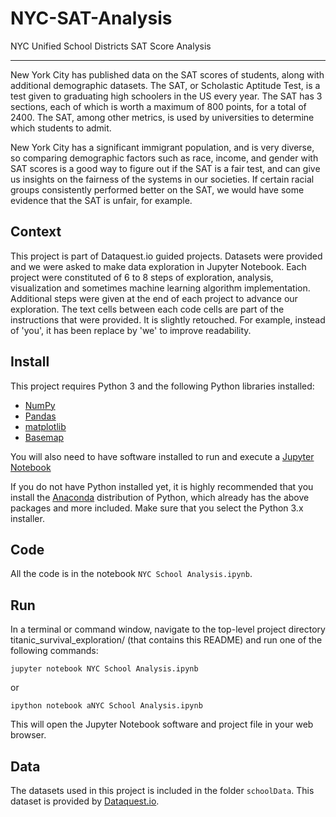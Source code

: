 # NYC-SAT-Analysis
NYC Unified School Districts SAT Score Analysis
***

New York City has published data on the SAT scores of students, along with additional demographic datasets. The SAT, or Scholastic Aptitude Test, is a test given to graduating high schoolers in the US every year. The SAT has 3 sections, each of which is worth a maximum of 800 points, for a total of 2400. The SAT, among other metrics, is used by universities to determine which students to admit. 

New York City has a significant immigrant population, and is very diverse, so comparing demographic factors such as race, income, and gender with SAT scores is a good way to figure out if the SAT is a fair test, and can give us insights on the fairness of the systems in our societies. If certain racial groups consistently performed better on the SAT, we would have some evidence that the SAT is unfair, for example.

## Context 
This project is part of Dataquest.io guided projects. Datasets were provided and we were asked to make data exploration in Jupyter Notebook. Each project were constituted of 6 to 8 steps of exploration, analysis, visualization and sometimes machine learning algorithm implementation. Additional steps were given at the end of each project to advance our exploration. The text cells between each code cells are part of the instructions that were provided. It is slightly retouched. For example, instead of 'you', it has been replace by 'we' to improve readability. 

## Install
This project requires Python 3 and the following Python libraries installed:

- [NumPy](http://www.numpy.org/)
- [Pandas](http://pandas.pydata.org)
- [matplotlib](http://matplotlib.org/)
- [Basemap](http://matplotlib.org/basemap/)

You will also need to have software installed to run and execute a [Jupyter Notebook](http://ipython.org/notebook.html)

If you do not have Python installed yet, it is highly recommended that you install the [Anaconda](http://continuum.io/downloads) distribution of Python, which already has the above packages and more included. Make sure that you select the Python 3.x installer.

## Code
All the code is in the notebook `NYC School Analysis.ipynb`.

## Run
In a terminal or command window, navigate to the top-level project directory titanic_survival_exploration/ (that contains this README) and run one of the following commands:

```
jupyter notebook NYC School Analysis.ipynb
```

or
```
ipython notebook aNYC School Analysis.ipynb
```
This will open the Jupyter Notebook software and project file in your web browser.

## Data
The datasets used in this project is included in the folder `schoolData`. This dataset is provided by [Dataquest.io](https://www.dataquest.io).
